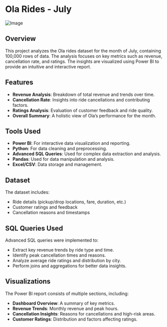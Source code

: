 # Ola Rides - July

![Image](https://github.com/user-attachments/assets/69b9566e-7fb2-43b7-8ec5-a07dffc07fbb)

## Overview

This project analyzes the Ola rides dataset for the month of July, containing 100,000 rows of data. The analysis focuses on key metrics such as revenue, cancellation rate, and ratings. The insights are visualized using Power BI to provide an intuitive and interactive report.

## Features

- **Revenue Analysis**: Breakdown of total revenue and trends over time.
- **Cancellation Rate**: Insights into ride cancellations and contributing factors.
- **Ratings Analysis**: Evaluation of customer feedback and ride quality.
- **Overall Summary**: A holistic view of Ola’s performance for the month.

## Tools Used

- **Power BI**: For interactive data visualization and reporting.
- **Python**: For data cleaning and preprocessing.
- **Advanced SQL Queries**: Used for complex data extraction and analysis.
- **Pandas**: Used for data manipulation and analysis.
- **Excel/CSV**: Data storage and management.

## Dataset

The dataset includes:

- Ride details (pickup/drop locations, fare, duration, etc.)
- Customer ratings and feedback
- Cancellation reasons and timestamps

## SQL Queries Used

Advanced SQL queries were implemented to:
- Extract key revenue trends by ride type and time.
- Identify peak cancellation times and reasons.
- Analyze average ride ratings and distribution by city.
- Perform joins and aggregations for better data insights.

## Visualizations

The Power BI report consists of multiple sections, including:

- **Dashboard Overview**: A summary of key metrics.
- **Revenue Trends**: Monthly revenue and peak hours.
- **Cancellation Insights**: Reasons for cancellations and high-risk areas.
- **Customer Ratings**: Distribution and factors affecting ratings.

